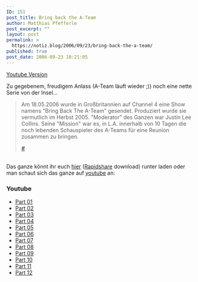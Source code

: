 ```yaml
---
ID: 151
post_title: Bring back the A-Team
author: Matthias Pfefferle
post_excerpt: ""
layout: post
permalink: >
  https://notiz.blog/2006/09/23/bring-back-the-a-team/
published: true
post_date: 2006-09-23 10:21:05
---
```

<!-- wp:paragraph -->
<p><a href="https://notiz.blog/2006/09/23/bring-back-the-a-team/#youtube">Youtube Version</a></p>
<!-- /wp:paragraph -->

<!-- wp:paragraph -->
<p>Zu gegebenem, freudigem Anlass (A-Team läuft wieder ;)) noch eine nette Serie von der Insel... </p>
<!-- /wp:paragraph -->

<!-- wp:quote -->
<blockquote class="wp-block-quote">
	<p>Am 18.05.2006 wurde in Großbritannien auf Channel 4 eine Show namens "Bring Back The A-Team" gesendet. Produziert wurde sie vermutlich im Herbst 2005. "Moderator" des Ganzen war Justin Lee Collins. Seine "Mission" war es, in L.A. innerhalb von 10 Tagen die noch lebenden Schauspieler des A-Teams für eine Reunion zusammen zu bringen.﻿</p><cite><a href="http://www.ateamresource.de/bringback.html">#</a></cite></blockquote>
<!-- /wp:quote -->

<!-- wp:paragraph -->
<p><br/> Das ganze könnt ihr euch <a href="http://www.ateamresource.de/bringback.html#dl">hier</a> (<a href="http://de.wikipedia.org/wiki/Rapidshare">Rapidshare</a> download) runter laden oder man schaut sich das ganze auf <a href="http://www.youtube.com">youtube</a> an:</p>
<!-- /wp:paragraph -->

<!-- wp:more -->
<!--more-->
<!-- /wp:more -->

<!-- wp:heading {"level":3} -->
<h3>Youtube</h3>
<!-- /wp:heading -->

<!-- wp:list -->
<ul>
	<li><a href="http://www.youtube.com/watch?v=fdvuQAMnQv8">Part 01</a></li>
	<li><a href="http://www.youtube.com/watch?v=k4UFeVPdeP4">Part 02</a></li>
	<li><a href="http://www.youtube.com/watch?v=QlqH0V-smMQ">Part 03</a></li>
	<li><a href="http://www.youtube.com/watch?v=gHxr4ch6tTk">Part 04</a></li>
	<li><a href="http://www.youtube.com/watch?v=2af1z434P08">Part 05</a></li>
	<li><a href="http://www.youtube.com/watch?v=35G7ZME0ORA">Part 06</a></li>
	<li><a href="http://www.youtube.com/watch?v=c_U3DoqcU04">Part 07</a></li>
	<li><a href="http://www.youtube.com/watch?v=Bu0eoxyR0lE">Part 08</a></li>
	<li><a href="http://www.youtube.com/watch?v=At0nA2-GTcE">Part 09</a></li>
	<li><a href="http://www.youtube.com/watch?v=6BQUIISkP8s">Part 10</a></li>
	<li><a href="http://www.youtube.com/watch?v=EevpYzPKhwA">Part 11</a></li>
	<li><a href="http://www.youtube.com/watch?v=G_7ScCQvXcs">Part 12</a></li>
</ul>
<!-- /wp:list -->